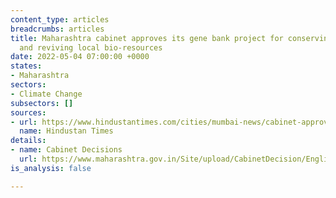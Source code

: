 ```yaml
---
content_type: articles
breadcrumbs: articles
title: Maharashtra cabinet approves its gene bank project for conserving, managing,
  and reviving local bio-resources
date: 2022-05-04 07:00:00 +0000
states:
- Maharashtra
sectors:
- Climate Change
subsectors: []
sources:
- url: https://www.hindustantimes.com/cities/mumbai-news/cabinet-approves-setting-up-of-maharashtra-gene-bank-project-101651172793902.html
  name: Hindustan Times
details:
- name: Cabinet Decisions
  url: https://www.maharashtra.gov.in/Site/upload/CabinetDecision/English/112.%20Dt.28-04-2022_Cabinet%20Decisions_(Meeting%20No.112).pdf
is_analysis: false

---
```

